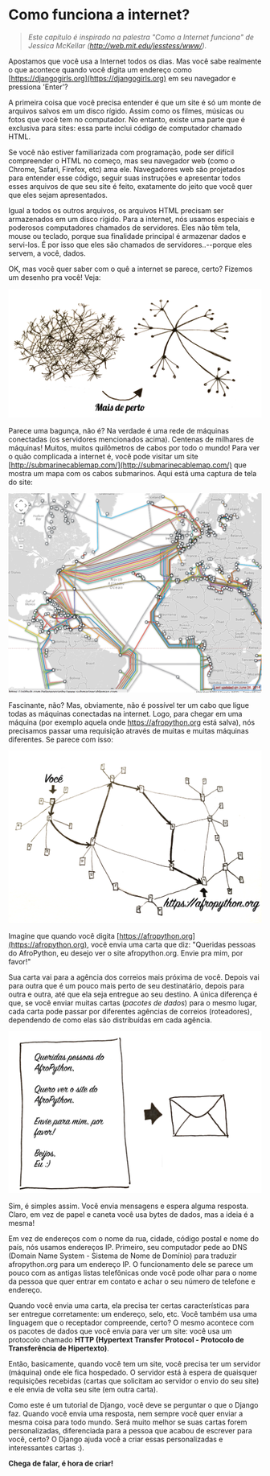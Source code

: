 # Como funciona a internet?

> _Este capítulo é inspirado na palestra "Como a Internet funciona" de Jessica McKellar (http://web.mit.edu/jesstess/www/)._

Apostamos que você usa a Internet todos os dias. Mas você sabe realmente o que acontece quando você digita um endereço como [https://djangogirls.org](https://djangogirls.org) em seu navegador e pressiona 'Enter'?


A primeira coisa que você precisa entender é que um site é só um monte de arquivos salvos em um disco rígido. Assim como os filmes, músicas ou fotos que você tem no computador. No entanto, existe uma parte que é exclusiva para sites: essa parte inclui código de computador chamado HTML.

Se você não estiver familiarizada com programação, pode ser difícil compreender o HTML no começo, mas seu navegador web (como o Chrome, Safari, Firefox, etc) ama ele. Navegadores web são projetados para entender esse código, seguir suas instruções e apresentar todos esses arquivos de que seu site é feito, exatamente do jeito que você quer que eles sejam apresentados.

Igual a todos os outros arquivos, os arquivos HTML precisam ser armazenados em um disco rígido. Para a internet, nós usamos especiais e poderosos computadores chamados de servidores. Eles não têm tela, mouse ou teclado, porque sua finalidade principal é armazenar dados e servi-los. É por isso que eles são chamados de servidores..--porque eles servem, a você, dados.

OK, mas você quer saber com o quê a internet se parece, certo?
Fizemos um desenho pra você! Veja:

![Internet](../images/internet/internet.png)

Parece uma bagunça, não é? Na verdade é uma rede de máquinas conectadas (os servidores mencionados acima). Centenas de milhares de máquinas! Muitos, muitos quilômetros de cabos por todo o mundo! Para ver o quão complicada a internet é, você pode visitar um site [http://submarinecablemap.com/](http://submarinecablemap.com/) que mostra um mapa com os cabos submarinos. Aqui está uma captura de tela do site:

![Cabos submarinos](../images/internet/internet_conexoes.png)

Fascinante, não? Mas, obviamente, não é possível ter um cabo que ligue todas as máquinas conectadas na internet. Logo, para chegar em uma máquina (por exemplo aquela onde https://afropython.org está salva), nós precisamos passar uma requisição através de muitas e muitas máquinas diferentes.
Se parece com isso:

![Requisições](../images/internet/pacotes.png)

Imagine que quando você digita [https://afropython.org](https://afropython.org), você envia uma carta que diz: "Queridas pessoas do AfroPython, eu desejo ver o site afropython.org. Envie pra mim, por favor!"

Sua carta vai para a agência dos correios mais próxima de você. Depois vai para outra que é um pouco mais perto de seu destinatário, depois para outra e outra, até que ela seja entregue ao seu destino. A única diferença é que, se você enviar muitas cartas (*pacotes de dados*) para o mesmo lugar, cada carta pode passar por diferentes agências de correios (roteadores), dependendo de como elas são distribuídas em cada agência.

![Solicitação](../images/internet/solicitacao.png)

Sim, é simples assim. Você envia mensagens e espera alguma resposta. Claro, em vez de papel e caneta você usa bytes de dados, mas a ideia é a mesma!

Em vez de endereços com o nome da rua, cidade, código postal e nome do país, nós usamos endereços IP. Primeiro, seu computador pede ao DNS (Domain Name System - Sistema de Nome de Domínio) para traduzir afropython.org para um endereço IP. O funcionamento dele se parece um pouco com as antigas listas telefônicas onde você pode olhar para o nome da pessoa que quer entrar em contato e achar o seu número de telefone e endereço.

Quando você envia uma carta, ela precisa ter certas características para ser entregue corretamente: um endereço, selo, etc. Você também usa uma linguagem que o receptador compreende, certo? O mesmo acontece com os pacotes de dados que você envia para ver um site: você usa um protocolo chamado **HTTP (Hypertext Transfer Protocol - Protocolo de Transferência de Hipertexto)**.

Então, basicamente, quando você tem um site, você precisa ter um servidor (máquina) onde ele fica hospedado. O servidor está à espera de quaisquer requisições recebidas (cartas que solicitam ao servidor o envio do seu site) e ele envia de volta seu site (em outra carta).

Como este é um tutorial de Django, você deve se perguntar o que o Django faz. Quando você envia uma resposta, nem sempre você quer enviar a mesma coisa para todo mundo. Será muito melhor se suas cartas forem personalizadas, diferenciada para a pessoa que acabou de escrever para você, certo? O Django ajuda você a criar essas personalizadas e interessantes cartas :).

**Chega de falar, é hora de criar!**
